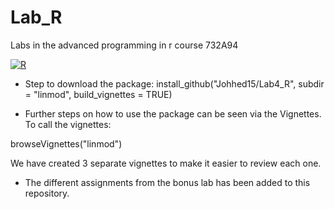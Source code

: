 # Lab_R
Labs in the advanced programming in  r course 732A94


[![R](https://github.com/Johhed15/Lab4_R/actions/workflows/r.yml/badge.svg)](https://github.com/Johhed15/Lab4_R/actions/workflows/r.yml)

- Step to download the package:
install_github("Johhed15/Lab4_R", subdir = "linmod", build_vignettes = TRUE)


- Further steps on how to use the package can be seen via the Vignettes. To call the vignettes: 

browseVignettes("linmod")

We have created 3 separate vignettes to make it easier to review each one. 

- The different assignments from the bonus lab has been added to this repository.
